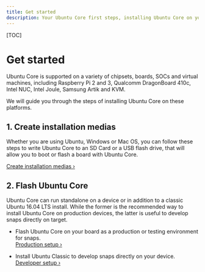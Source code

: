 ```yaml
---
title: Get started
description: Your Ubuntu Core first steps, installing Ubuntu Core on your board or in a Virtual Machine.
---
```

[TOC]
# Get started

Ubuntu Core is supported on a variety of chipsets, boards, SOCs and virtual machines, including Raspberry Pi 2 and 3, Qualcomm DragonBoard 410c, Intel NUC, Intel Joule, Samsung Artik and KVM.

We will guide you through the steps of installing Ubuntu Core on these platforms.

## 1. Create installation medias

Whether you are using Ubuntu, Windows or Mac OS, you can follow these steps to write Ubuntu Core to an SD Card or a USB flash drive, that will allow you to boot or flash a board with Ubuntu Core.

[Create installation medias ›](/core/get-started/installation-medias)

## 2. Flash Ubuntu Core

Ubuntu Core can run standalone on a device or in addition to a classic Ubuntu 16.04 LTS install. While the former is the recommended way to install Ubuntu Core on production devices, the latter is useful to develop snaps directly on target.

* Flash Ubuntu Core on your board as a production or testing environment for snaps.<br>
    [Production setup ›](/core/get-started/flash)

* Install Ubuntu Classic to develop snaps directly on your device.<br>
    [Developer setup ›](/core/get-started/developer-setup)
